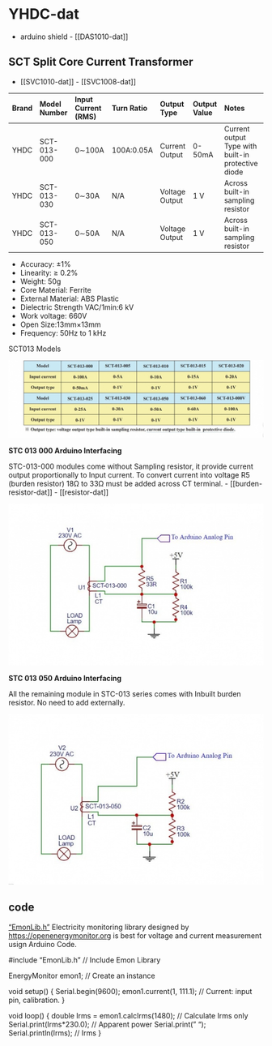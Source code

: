
# YHDC-dat

- arduino shield - [[DAS1010-dat]]

## SCT Split Core Current Transformer

- [[SVC1010-dat]] - [[SVC1008-dat]]



| Brand | Model Number | Input Current (RMS) | Turn Ratio | Output Type    | Output Value                                 | Notes                                        |
| :---- | :----------- | :------------------ | :--------- | :------------- | :------------------------------------------- | :------------------------------------------- |
| YHDC  | SCT-013-000  | 0∼100A              | 100A:0.05A | Current Output | 0-50mA                                       | Current output Type with built-in protective diode |
| YHDC  | SCT-013-030  | 0∼30A               | N/A        | Voltage Output | 1 V                                          | Across built-in sampling resistor            |
| YHDC  | SCT-013-050  | 0∼50A               | N/A        | Voltage Output | 1 V                                          | Across built-in sampling resistor            |

- Accuracy: ±1%
- Linearity: ≥ 0.2%
- Weight: 50g
- Core Material: Ferrite
- External Material: ABS Plastic
- Dielectric Strength VAC/1min:6 kV
- Work voltage: 660V
- Open Size:13mm×13mm
- Frequency: 50Hz to 1 kHz


SCT013 Models

![](2025-05-21-17-20-47.png)

**STC 013 000 Arduino Interfacing**

STC-013-000 modules come without Sampling resistor, it provide current output proportionally to Input current. To convert current into voltage R5 (burden resistor) 18Ω to 33Ω must be added across CT terminal. - [[burden-resistor-dat]] - [[resistor-dat]]

![](2025-05-21-17-21-10.png)

**STC 013 050 Arduino Interfacing**

All the remaining module in STC-013 series comes with Inbuilt burden resistor. No need to add externally.

![](2025-05-21-17-21-22.png)


## code 

[“EmonLib.h”](https://github.com/openenergymonitor/EmonLib) Electricity monitoring library designed by https://openenergymonitor.org is best for voltage and current measurement usign Arduino Code.

#include “EmonLib.h” // Include Emon Library

EnergyMonitor emon1; // Create an instance

void setup()
{
    Serial.begin(9600);
    emon1.current(1, 111.1); // Current: input pin, calibration.
}

void loop()
{
    double Irms = emon1.calcIrms(1480); // Calculate Irms only
    Serial.print(Irms*230.0); // Apparent power
    Serial.print(” “);
    Serial.println(Irms); // Irms
}